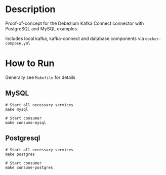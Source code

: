 # Description
Proof-of-concept for the Debezium Kafka Connect connector with PostgreSQL and MySQL examples.

Includes local kafka, kafka-connect and database components via `docker-compose.yml`

# How to Run
Generally see `Makefile` for details

## MySQL
```shell
# Start all necessary services
make mysql

# Start consumer
make consume-mysql
```

## Postgresql
```shell
# Start all necessary services
make postgres

# Start consumer
make consume-postgres
```